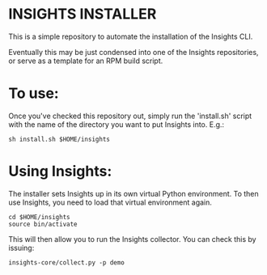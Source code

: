 # INSIGHTS INSTALLER

This is a simple repository to automate the installation of the Insights CLI.

Eventually this may be just condensed into one of the Insights repositories,
or serve as a template for an RPM build script.

# To use:

Once you've checked this repository out, simply run the 'install.sh' script
with the name of the directory you want to put Insights into.  E.g.:

`sh install.sh $HOME/insights`

# Using Insights:

The installer sets Insights up in its own virtual Python environment.  To then
use Insights, you need to load that virtual environment again.

```
cd $HOME/insights
source bin/activate
```

This will then allow you to run the Insights collector.  You can
check this by issuing:

`insights-core/collect.py -p demo`
